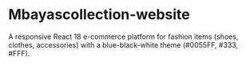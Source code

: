 # Mbayascollection-website
A responsive React 18 e-commerce platform for fashion items (shoes, clothes, accessories) with a blue-black-white theme (#0055FF, #333, #FFF).

